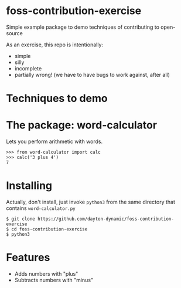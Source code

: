 # foss-contribution-exercise

Simple example package to demo techniques of contributing to open-source

As an exercise, this repo is intentionally:

- simple
- silly 
- incomplete
- partially wrong!  (we have to have bugs to work against, after all)

# Techniques to demo 

# The package: word-calculator 

Lets you perform arithmetic with words.

    >>> from word-calculator import calc
    >>> calc('3 plus 4')
    7

# Installing 
  
Actually, don't install, just invoke `python3` from the same directory that 
contains `word-calculator.py`

    $ git clone https://github.com/dayton-dynamic/foss-contribution-exercise
    $ cd foss-contribution-exercise
    $ python3


# Features 

- Adds numbers with "plus" 
- Subtracts numbers with "minus"
